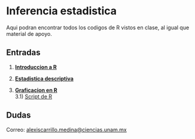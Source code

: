 # Inferencia estadistica 

Aqui podran encontrar todos los codigos de R vistos en clase, al igual que material de apoyo. 

## Entradas

1) [**Introduccion a R**](https://github.com/4-carrillo/Inferencia-estadistica/blob/main/Introduccion%20a%20R/Introducci%C3%B3n%20R.R)

2) [**Estadistica descriptiva**](https://github.com/4-carrillo/Inferencia-estadistica/blob/main/Estadistica%20descriptiva/Estad%C3%ADstica%20descriptiva.R)

3) [**Graficacion en R**](https://4-carrillo.github.io/inferencia-estadistica/graficacion/graficacion-en-R)<br>
3.1) [Script de R](https://github.com/4-carrillo/Inferencia-estadistica/blob/main/Graficacion%20en%20R/graficacion.R)

## Dudas
Correo: alexiscarrillo.medina@ciencias.unam.mx
